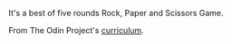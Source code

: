 It's a best of five rounds Rock, Paper and Scissors Game.

From The Odin Project's [curriculum](http://www.theodinproject.com/).
